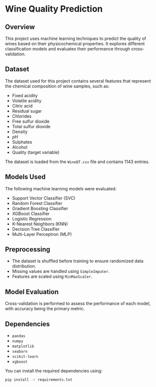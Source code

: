 # Wine Quality Prediction

## Overview
This project uses machine learning techniques to predict the quality of wines based on their physicochemical properties. It explores different classification models and evaluates their performance through cross-validation.

## Dataset
The dataset used for this project contains several features that represent the chemical composition of wine samples, such as:
- Fixed acidity
- Volatile acidity
- Citric acid
- Residual sugar
- Chlorides
- Free sulfur dioxide
- Total sulfur dioxide
- Density
- pH
- Sulphates
- Alcohol
- Quality (target variable)

The dataset is loaded from the `WineQT.csv` file and contains 1143 entries.

## Models Used
The following machine learning models were evaluated:
- Support Vector Classifier (SVC)
- Random Forest Classifier
- Gradient Boosting Classifier
- XGBoost Classifier
- Logistic Regression
- K-Nearest Neighbors (KNN)
- Decision Tree Classifier
- Multi-Layer Perceptron (MLP)

## Preprocessing
- The dataset is shuffled before training to ensure randomized data distribution.
- Missing values are handled using `SimpleImputer`.
- Features are scaled using `MinMaxScaler`.

## Model Evaluation
Cross-validation is performed to assess the performance of each model, with accuracy being the primary metric.

## Dependencies
- `pandas`
- `numpy`
- `matplotlib`
- `seaborn`
- `scikit-learn`
- `xgboost`

You can install the required dependencies using:
```bash
pip install -r requirements.txt
